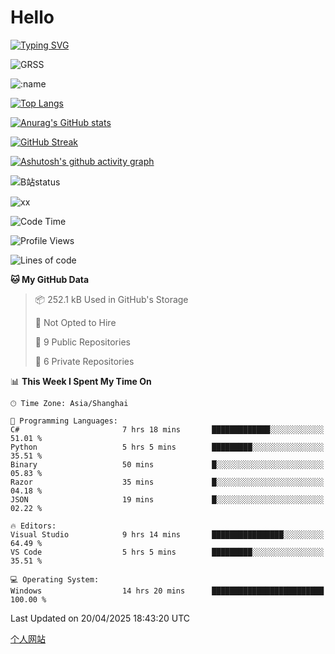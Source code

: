 # Hello


[![Typing SVG](https://readme-typing-svg.demolab.com?font=Fira+Code&pause=1000&color=F78FDE&width=435&lines=Ciallo%ef%bd%9e(%e2%88%a0%e3%83%bb%cf%89%3c+)%e2%8c%92%e2%98%85)](https://git.io/typing-svg)

![GRSS](https://github-readme-steam-card.vercel.app/status/?steamid=76561198221796636&show_in_game_bg=true&show_recent_game_bg=true&animated_avatar=true)

![:name](https://count.getloli.com/get/@hk416?theme=rule34)

[![Top Langs](https://github-readme-stats.vercel.app/api/top-langs/?username=qq583044063qq&locale=cn&hide=javascript,html)](https://github.com/anuraghazra/github-readme-stats)

[![Anurag's GitHub stats](https://github-readme-stats.vercel.app/api?username=qq583044063qq&count_private=true&show_icons=true&locale=cn)](https://github.com/anuraghazra/github-readme-stats)

[![GitHub Streak](https://streak-stats.demolab.com/?user=qq583044063qq&locale=zh_Hans)](https://git.io/streak-stats)

[![Ashutosh's github activity graph](https://github-readme-activity-graph.vercel.app/graph?username=qq583044063qq)](https://github.com/ashutosh00710/github-readme-activity-graph)

![B站status](https://stats.justsong.cn/api/bilibili/?id=3931848&lang=zh-CN)

![xx](xx.gif)

<!--START_SECTION:waka-->
![Code Time](http://img.shields.io/badge/Code%20Time-1%2C547%20hrs%2050%20mins-blue)

![Profile Views](http://img.shields.io/badge/Profile%20Views-5-blue)

![Lines of code](https://img.shields.io/badge/From%20Hello%20World%20I%27ve%20Written-905.4%20thousand%20lines%20of%20code-blue)

**🐱 My GitHub Data** 

> 📦 252.1 kB Used in GitHub's Storage 
 > 
> 🚫 Not Opted to Hire
 > 
> 📜 9 Public Repositories 
 > 
> 🔑 6 Private Repositories 
 > 
📊 **This Week I Spent My Time On** 

```text
🕑︎ Time Zone: Asia/Shanghai

💬 Programming Languages: 
C#                       7 hrs 18 mins       █████████████░░░░░░░░░░░░   51.01 % 
Python                   5 hrs 5 mins        █████████░░░░░░░░░░░░░░░░   35.51 % 
Binary                   50 mins             █░░░░░░░░░░░░░░░░░░░░░░░░   05.83 % 
Razor                    35 mins             █░░░░░░░░░░░░░░░░░░░░░░░░   04.18 % 
JSON                     19 mins             █░░░░░░░░░░░░░░░░░░░░░░░░   02.22 % 

🔥 Editors: 
Visual Studio            9 hrs 14 mins       ████████████████░░░░░░░░░   64.49 % 
VS Code                  5 hrs 5 mins        █████████░░░░░░░░░░░░░░░░   35.51 % 

💻 Operating System: 
Windows                  14 hrs 20 mins      █████████████████████████   100.00 % 
```


 Last Updated on 20/04/2025 18:43:20 UTC
<!--END_SECTION:waka-->

[个人网站](https://blog.ayatsukinora.org.cn)
